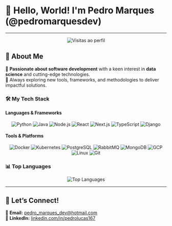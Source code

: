 # 👋 Hello, World! I'm Pedro Marques (@pedromarquesdev)

---

<p align="center">
  <img src="https://komarev.com/ghpvc/?username=pedrolucas167" alt="Visitas ao perfil" />
</p>

## 🌟 About Me
🎯 **Passionate about software development** with a keen interest in **data science** and cutting-edge technologies.  
🚀 Always exploring new tools, frameworks, and methodologies to deliver impactful solutions.

### 🛠️ My Tech Stack
#### **Languages & Frameworks**  
<p align="center">
  <img src="https://img.shields.io/badge/Python-3776AB?style=for-the-badge&logo=python&logoColor=white" alt="Python" />  
  <img src="https://img.shields.io/badge/Java-007396?style=for-the-badge&logo=java&logoColor=white" alt="Java" />  
  <img src="https://img.shields.io/badge/Node.js-339933?style=for-the-badge&logo=nodedotjs&logoColor=white" alt="Node.js" />  
  <img src="https://img.shields.io/badge/React-61DAFB?style=for-the-badge&logo=react&logoColor=black" alt="React" />  
  <img src="https://img.shields.io/badge/Next.js-000000?style=for-the-badge&logo=nextdotjs&logoColor=white" alt="Next.js" />  
  <img src="https://img.shields.io/badge/TypeScript-3178C6?style=for-the-badge&logo=typescript&logoColor=white" alt="TypeScript" />  
  <img src="https://img.shields.io/badge/Django-092E20?style=for-the-badge&logo=django&logoColor=white" alt="Django" />
</p>

#### **Tools & Platforms**  
<p align="center">
  <img src="https://img.shields.io/badge/Docker-2496ED?style=for-the-badge&logo=docker&logoColor=white" alt="Docker" />  
  <img src="https://img.shields.io/badge/Kubernetes-326CE5?style=for-the-badge&logo=kubernetes&logoColor=white" alt="Kubernetes" />  
  <img src="https://img.shields.io/badge/PostgreSQL-4169E1?style=for-the-badge&logo=postgresql&logoColor=white" alt="PostgreSQL" />  
  <img src="https://img.shields.io/badge/RabbitMQ-FF6600?style=for-the-badge&logo=rabbitmq&logoColor=white" alt="RabbitMQ" />  
  <img src="https://img.shields.io/badge/MongoDB-47A248?style=for-the-badge&logo=mongodb&logoColor=white" alt="MongoDB" />  
  <img src="https://img.shields.io/badge/GCP-4285F4?style=for-the-badge&logo=googlecloud&logoColor=white" alt="GCP" />  
  <img src="https://img.shields.io/badge/Linux-FCC624?style=for-the-badge&logo=linux&logoColor=black" alt="Linux" />  
  <img src="https://img.shields.io/badge/Git-F05032?style=for-the-badge&logo=git&logoColor=white" alt="Git" />
</p>

### 📊 Top Languages
<p align="center">
  <img src="https://github-readme-stats.vercel.app/api/top-langs/?username=pedrolucas167&layout=compact&langs_count=6&theme=radical" alt="Top Languages" />
</p>

---

## 💬 Let’s Connect!

📧 **Email:** [pedro_marques_dev@hotmail.com](mailto:pedro_marques_dev@hotmail.com)  
💼 **LinkedIn:** [linkedin.com/in/pedrolucas167](https://linkedin.com/in/pedrolucas167)  
